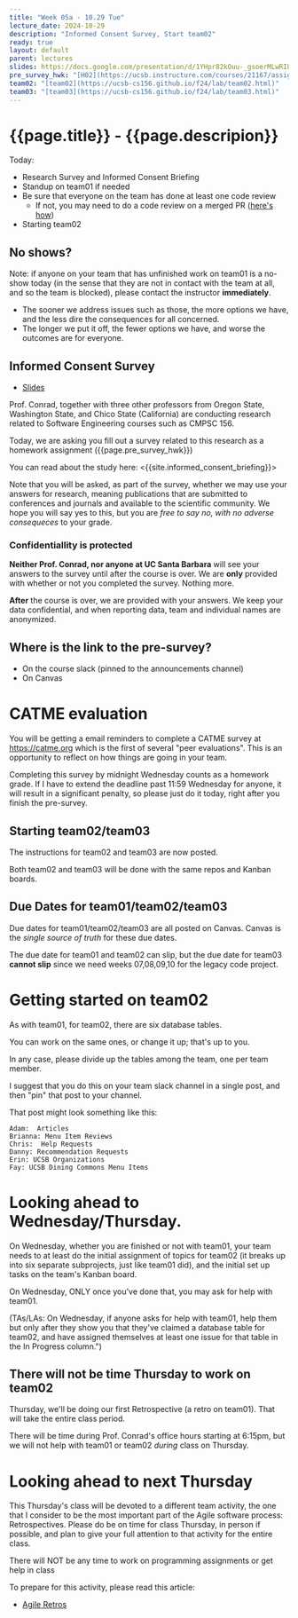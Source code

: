 ```yaml
---
title: "Week 05a - 10.29 Tue"
lecture_date: 2024-10-29
description: "Informed Consent Survey, Start team02"
ready: true
layout: default
parent: lectures
slides: https://docs.google.com/presentation/d/1YHpr82kOuu-_gsoerMLwRIU39ymB5F0wlOKMCFkKtX0/edit?usp=sharing
pre_survey_hwk: "[H02](https://ucsb.instructure.com/courses/21167/assignments/291729)"
team02: "[team02](https://ucsb-cs156.github.io/f24/lab/team02.html)"
team03: "[team03](https://ucsb-cs156.github.io/f24/lab/team03.html)"
---
```


# {{page.title}} - {{page.descripion}}

Today:
* Research Survey and Informed Consent Briefing
* Standup on team01 if needed
* Be sure that everyone on the team has done at least one code review
  * If not, you may need to do a code review on a merged PR ([here's how](https://ucsb-cs156.github.io/topics/code_reviews/reviewing_a_merged_PR.html))
* Starting team02


## No shows?

Note: if anyone on your team that has unfinished work on team01 is a no-show today (in the sense that they are not in contact with the team at all, and so the team is blocked), please contact the instructor **immediately**.
* The sooner we address issues such as those, the more options we have, and the less dire the consequences for all concerned.  
* The longer we put it off, the fewer options we have, and worse the outcomes are for everyone.


## Informed Consent Survey

* [Slides]({{page.slides}})

Prof. Conrad, together with three other professors from Oregon State, Washington State, and Chico State (California) are conducting research related to Software Engineering courses such as CMPSC 156.

Today, we are asking you fill out a survey related to this research as a homework assignment ({{page.pre_survey_hwk}})

You can read about the study here: <{{site.informed_consent_briefing}}>

Note that you will be asked, as part of the survey, whether we may use your answers for research, meaning publications that are submitted to conferences and journals and available to the scientific community. We hope you will say yes to this, but you are *free to say no, with no adverse consequeces* to your grade. 

### Confidentiallity is protected

**Neither Prof. Conrad, nor anyone at UC Santa Barbara** will see your answers to the survey until after the course is over.  We are **only** provided with whether or not you completed the survey.  Nothing more.

**After** the course is over, we are provided with your answers.  We keep your data confidential, and when reporting data, team and individual names are anonymized.

## Where is the link to the pre-survey?

* On the course slack (pinned to the announcements channel)
* On Canvas


# CATME evaluation

You will be getting a email reminders to complete a CATME survey at <https://catme.org> which is the first of several "peer evaluations".  This is an opportunity to reflect on how things are going in your team.    

Completing this survey by midnight Wednesday counts as a homework grade.   If I have to extend the deadline past 11:59 Wednesday for anyone, it will result in a significant penalty, so please just do it today, right after you finish the pre-survey.

## Starting team02/team03

The instructions for team02 and team03 are now posted.

Both team02 and team03 will be done with the same repos and Kanban boards.

## Due Dates for team01/team02/team03

Due dates for team01/team02/team03 are all posted on Canvas.  Canvas is the *single source of truth* for these due dates.

The due date for team01 and team02 can slip, but the due date for team03 **cannot slip** since we need weeks 07,08,09,10 for the legacy code project.


# Getting started on team02

As with team01, for team02, there are six database tables.

You can work on the same ones, or change it up; that's up to you.

In any case, please divide up the tables among the team, one per team member.

I suggest that you do this on your team slack channel in a single post, and then "pin" that post to your channel.

That post might look something like this:

```
Adam:  Articles
Brianna: Menu Item Reviews
Chris:  Help Requests
Danny: Recommendation Requests
Erin: UCSB Organizations
Fay: UCSB Dining Commons Menu Items
```

# Looking ahead to Wednesday/Thursday.

On Wednesday, whether you are finished or not with team01, your team needs to at least do the initial assignment of topics for team02 (it breaks up into six separate subprojects, just like team01 did), and the initial set up tasks on the team's Kanban board.

On Wednesday, ONLY once you've done that, you may ask for help with team01.

(TAs/LAs: On Wednesday, if anyone asks for help with team01, help them but only after they show you that they've claimed a database table for team02, and have assigned themselves at least one issue for that table in the In Progress column.")

## There will not be time Thursday to work on team02

Thursday, we'll be doing our first Retrospective (a retro on team01).  That will take the entire class period.

There will be time during Prof. Conrad's office hours starting at 6:15pm, but we will not help with team01 or team02 *during* class on Thursday.


# Looking ahead to next Thursday

This Thursday's class will be devoted to a different team activity, the one that I consider to be the most important part of the Agile software process: Retrospectives.    Please do be on time for class Thursday, in person 
if possible, and plan to give your full attention to that activity
for the entire class.

There will NOT be any time to work on programming assignments
or get help in class 

To prepare for this activity, please read this article:

* [Agile Retros](https://ucsb-cs156.github.io/topics/agile/agile_retros.html)

